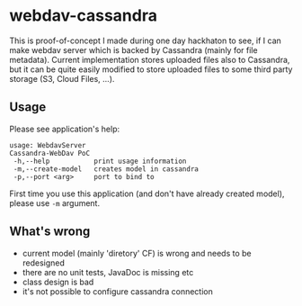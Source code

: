 webdav-cassandra
================

This is proof-of-concept I made during one day hackhaton to see, if I can make webdav server which is backed by Cassandra (mainly for file metadata). Current implementation stores uploaded files also to Cassandra, but it can be quite easily modified to store uploaded files to some third party storage (S3, Cloud Files, ...).

Usage
-----

Please see application's help:
```
usage: WebdavServer
Cassandra-WebDav PoC
 -h,--help           print usage information
 -m,--create-model   creates model in cassandra
 -p,--port <arg>     port to bind to
```

First time you use this application (and don't have already created model), please use ``-m`` argument.

What's wrong
------------

- current model (mainly 'diretory' CF) is wrong and needs to be redesigned
- there are no unit tests, JavaDoc is missing etc
- class design is bad
- it's not possible to configure cassandra connection
